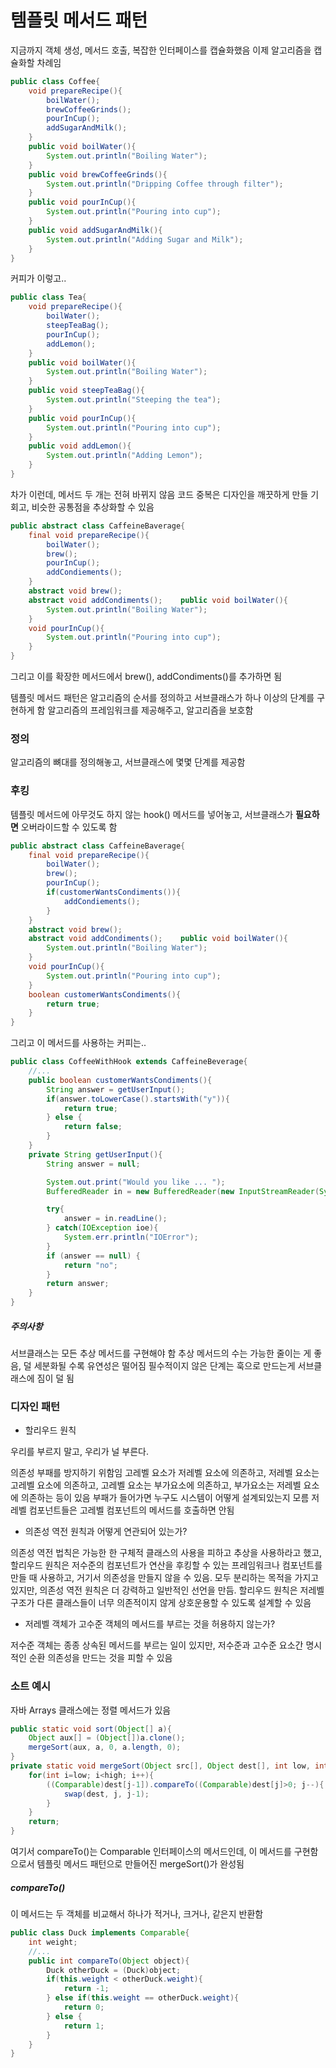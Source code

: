 # 템플릿 메서드 패턴

지금까지 객체 생성, 메서드 호출, 복잡한 인터페이스를 캡슐화했음
이제 알고리즘을 캡슐화할 차례임

```java
public class Coffee{
    void prepareRecipe(){
        boilWater();
        brewCoffeeGrinds();
        pourInCup();
        addSugarAndMilk();
    }
    public void boilWater(){
        System.out.println("Boiling Water");
    }
    public void brewCoffeeGrinds(){
        System.out.println("Dripping Coffee through filter");
    }
    public void pourInCup(){
        System.out.println("Pouring into cup");
    }
    public void addSugarAndMilk(){
        System.out.println("Adding Sugar and Milk");
    }
}
```

커피가 이렇고..

```java
public class Tea{
    void prepareRecipe(){
        boilWater();
        steepTeaBag();
        pourInCup();
        addLemon();
    }
    public void boilWater(){
        System.out.println("Boiling Water");
    }
    public void steepTeaBag(){
        System.out.println("Steeping the tea");
    }
    public void pourInCup(){
        System.out.println("Pouring into cup");
    }
    public void addLemon(){
        System.out.println("Adding Lemon");
    }
}
```

차가 이런데, 메서드 두 개는 전혀 바뀌지 않음
코드 중복은 디자인을 깨끗하게 만들 기회고, 비슷한 공통점을 추상화할 수 있음

```java
public abstract class CaffeineBaverage{
    final void prepareRecipe(){
        boilWater();
        brew();
        pourInCup();
        addCondiements();
    }
    abstract void brew();
    abstract void addCondiments();    public void boilWater(){
        System.out.println("Boiling Water");
    }
    void pourInCup(){
        System.out.println("Pouring into cup");
    }
}
```
그리고 이를 확장한 메서드에서 brew(), addCondiments()를 추가하면 됨

템플릿 메서드 패턴은 알고리즘의 순서를 정의하고 서브클래스가 하나 이상의 단계를 구현하게 함
알고리즘의 프레임워크를 제공해주고, 알고리즘을 보호함

### 정의

알고리즘의 뼈대를 정의해놓고, 서브클래스에 몇몇 단계를 제공함

### 후킹

템플릿 메서드에 아무것도 하지 않는 hook() 메서드를 넣어놓고, 서브클래스가 **필요하면** 오버라이드할 수 있도록 함

```java
public abstract class CaffeineBaverage{
    final void prepareRecipe(){
        boilWater();
        brew();
        pourInCup();
        if(customerWantsCondiments()){
            addCondiements();
        }
    }
    abstract void brew();
    abstract void addCondiments();    public void boilWater(){
        System.out.println("Boiling Water");
    }
    void pourInCup(){
        System.out.println("Pouring into cup");
    }
    boolean customerWantsCondiments(){
        return true;
    }
}
```

그리고 이 메서드를 사용하는 커피는..

```java
public class CoffeeWithHook extends CaffeineBeverage{
    //...
    public boolean customerWantsCondiments(){
        String answer = getUserInput();
        if(answer.toLowerCase().startsWith("y")){
            return true;
        } else {
            return false;
        }
    }
    private String getUserInput(){
        String answer = null;

        System.out.print("Would you like ... ");
        BufferedReader in = new BufferedReader(new InputStreamReader(System.in));

        try{
            answer = in.readLine();
        } catch(IOException ioe){
            System.err.println("IOError");
        }
        if (answer == null) {
            return "no";
        }
        return answer;
    }
}
```

##### 주의사항

서브클래스는 모든 추상 메서드를 구현해야 함
추상 메서드의 수는 가능한 줄이는 게 좋음, 덜 세분화될 수록 유연성은 떨어짐
필수적이지 않은 단계는 훅으로 만드는게 서브클래스에 짐이 덜 됨

### 디자인 패턴

* 할리우드 원칙

우리를 부르지 말고, 우리가 널 부른다.

의존성 부패를 방지하기 위함임
고레벨 요소가 저레벨 요소에 의존하고, 저레벨 요소는 고레벨 요소에 의존하고, 고레벨 요소는 부가요소에 의존하고, 부가요소는 저레벨 요소에 의존하는 등이 있음
부패가 들어가면 누구도 시스템이 어떻게 설계되있는지 모름
저레벨 컴포넌트들은 고레벨 컴포넌트의 메서드를 호출하면 안됨


* 의존성 역전 원칙과 어떻게 연관되어 있는가?

의존성 역전 법칙은 가능한 한 구체적 클래스의 사용을 피하고 추상을 사용하라고 했고, 할리우드 원칙은 저수준의 컴포넌트가 연산을 후킹할 수 있는 프레임워크나 컴포넌트를 만들 때 사용하고, 거기서 의존성을 만들지 않을 수 있음.
모두 분리하는 목적을 가지고 있지만,  의존성 역전 원칙은 더 강력하고 일반적인 선언을 만듬.
할리우드 원칙은 저레벨 구조가 다른 클래스들이 너무 의존적이지 않게 상호운용할 수 있도록 설계할 수 있음

* 저레벨 객체가 고수준 객체의 메서드를 부르는 것을 허용하지 않는가?

저수준 객체는 종종 상속된 메서드를 부르는 일이 있지만, 저수준과 고수준 요소간 명시적인 순환 의존성을 만드는 것을 피할 수 있음

### 소트 예시

자바 Arrays 클래스에는 정렬 메서드가 있음

```java
public static void sort(Object[] a){
    Object aux[] = (Object[])a.clone();
    mergeSort(aux, a, 0, a.length, 0);
}
private static void mergeSort(Object src[], Object dest[], int low, int high, int off){
    for(int i=low; i<high; i++){
        ((Comparable)dest[j-1]).compareTo((Comparable)dest[j]>0; j--){
            swap(dest, j, j-1);
        }
    }
    return;
}
```

여기서 compareTo()는 Comparable 인터페이스의 메서드인데, 이 메서드를 구현함으로서 템플릿 메서드 패턴으로 만들어진 mergeSort()가 완성됨

##### compareTo()

이 메서드는 두 객체를 비교해서 하나가 적거나, 크거나, 같은지 반환함

```java
public class Duck implements Comparable{
    int weight;
    //...
    public int compareTo(Object object){
        Duck otherDuck = (Duck)object;
        if(this.weight < otherDuck.weight){
            return -1;
        } else if(this.weight == otherDuck.weight){
            return 0;
        } else {
            return 1;
        }
    }
}
```

